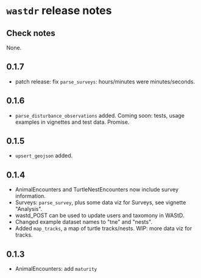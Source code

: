 # `wastdr` release notes

## Check notes
None.

## 0.1.7
* patch release: fix `parse_surveys`: hours/minutes were minutes/seconds.

## 0.1.6
* `parse_disturbance_observations` added. 
  Coming soon: tests, usage examples in vignettes and test data. Promise.

## 0.1.5
* `upsert_geojson` added.

## 0.1.4
* AnimalEncounters and TurtleNestEncounters now include survey information.
* Surveys: `parse_survey`, plus some data viz for Surveys, see vignette "Analysis".
* wastd_POST can be used to update users and taxomony in WAStD.
* Changed example dataset names to "tne" and "nests".
* Added `map_tracks`, a map of turtle tracks/nests. WIP: more data viz for tracks.

## 0.1.3
* AnimalEncounters: add `maturity`
